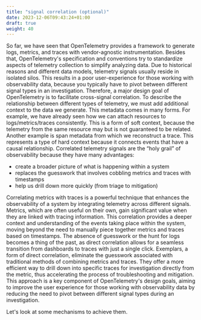 ```yaml
---
title: "signal correlation (optional)"
date: 2023-12-06T09:43:24+01:00
draft: true
weight: 40
---
```


So far, we have seen that OpenTelemetry provides a framework to generate logs, metrics, and traces with vendor-agnostic instrumentation.
Besides that, OpenTelemetry's specification and conventions try to standardize aspects of telemetry collection to simplify analyzing data.
Due to historical reasons and different data models, telemetry signals usually reside in isolated silos.
This results in a poor user-experience for those working with observability data, because you typically have to pivot between different signal types in an investigation.
Therefore, a major design goal of OpenTelemetry is to facilitate cross-signal correlation.
To describe the relationship between different types of telemetry, we must add additional context to the data we generate.
This metadata comes in many forms.
For example, we have already seen how we can attach resources to logs/metrics/traces consistently.
This is a form of soft context, because the telemetry from the same resource may but is not guaranteed to be related.
Another example is span metadata from which we reconstruct a trace.
This represents a type of hard context because it connects events that have a causal relationship.
Correlated telemetry signals are the “holy grail” of observability because they have many advantages:
- create a broader picture of what is happening within a system
- replaces the guesswork that involves cobbling metrics and traces with timestamps
- help us drill down more quickly (from triage to mitigation)

Correlating metrics with traces is a powerful technique that enhances the observability of a system by integrating telemetry across different signals. Metrics, which are often useful on their own, gain significant value when they are linked with tracing information. This correlation provides a deeper context and understanding of the events taking place within the system, moving beyond the need to manually piece together metrics and traces based on timestamps. The absence of guesswork or the hunt for logs becomes a thing of the past, as direct correlation allows for a seamless transition from dashboards to traces with just a single click. Exemplars, a form of direct correlation, eliminate the guesswork associated with traditional methods of combining metrics and traces. They offer a more efficient way to drill down into specific traces for investigation directly from the metric, thus accelerating the process of troubleshooting and mitigation. This approach is a key component of OpenTelemetry's design goals, aiming to improve the user experience for those working with observability data by reducing the need to pivot between different signal types during an investigation.

Let's look at some mechanisms to achieve them.
